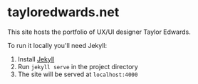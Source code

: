 # tayloredwards.net

This site hosts the portfolio of UX/UI designer Taylor Edwards.

To run it locally you'll need Jekyll:
  1. Install [Jekyll](http://jekyllrb.com/)
  2. Run `jekyll serve` in the project directory
  3. The site will be served at `localhost:4000`


